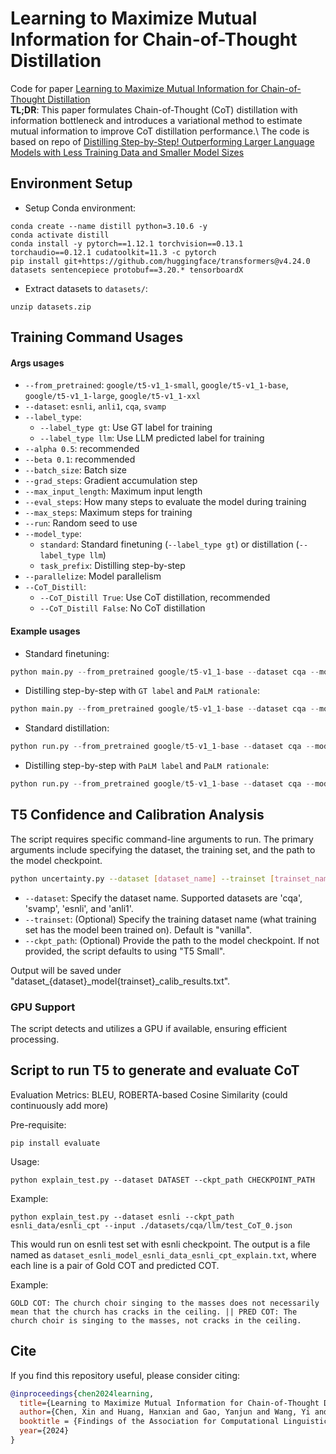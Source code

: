 # Learning to Maximize Mutual Information for Chain-of-Thought Distillation
Code for paper [Learning to Maximize Mutual Information for Chain-of-Thought Distillation](https://arxiv.org/pdf/2403.03348) \
**TL;DR**: This paper formulates Chain-of-Thought (CoT) distillation with information bottleneck and introduces a variational method to estimate mutual information to improve CoT distillation performance.\ 
The code is based on repo of [Distilling Step-by-Step! Outperforming Larger Language Models with Less Training Data and Smaller Model Sizes](https://github.com/google-research/distilling-step-by-step)

## Environment Setup
- Setup Conda environment:
```
conda create --name distill python=3.10.6 -y
conda activate distill
conda install -y pytorch==1.12.1 torchvision==0.13.1 torchaudio==0.12.1 cudatoolkit=11.3 -c pytorch
pip install git+https://github.com/huggingface/transformers@v4.24.0 datasets sentencepiece protobuf==3.20.* tensorboardX
```
- Extract datasets to `datasets/`:
```
unzip datasets.zip
```

## Training Command Usages
#### Args usages
- `--from_pretrained`: `google/t5-v1_1-small`, `google/t5-v1_1-base`, `google/t5-v1_1-large`, `google/t5-v1_1-xxl`
- `--dataset`: `esnli`, `anli1`, `cqa`, `svamp`
- `--label_type`:
  - `--label_type gt`: Use GT label for training
  - `--label_type llm`: Use LLM predicted label for training
- `--alpha 0.5`: recommended
- `--beta 0.1`: recommended
- `--batch_size`: Batch size
- `--grad_steps`: Gradient accumulation step
- `--max_input_length`: Maximum input length
- `--eval_steps`: How many steps to evaluate the model during training
- `--max_steps`: Maximum steps for training
- `--run`: Random seed to use
- `--model_type`:
  - `standard`: Standard finetuning (`--label_type gt`) or distillation (`--label_type llm`)
  - `task_prefix`: Distilling step-by-step
- `--parallelize`: Model parallelism
- `--CoT_Distill`:
  - `--CoT_Distill True`: Use CoT distillation, recommended
  - `--CoT_Distill False`: No CoT distillation


#### Example usages
- Standard finetuning:
```python
python main.py --from_pretrained google/t5-v1_1-base --dataset cqa --model_type standard --label_type gt --batch_size 64
```

- Distilling step-by-step with `GT label` and `PaLM rationale`:
```python
python main.py --from_pretrained google/t5-v1_1-base --dataset cqa --model_type task_prefix --label_type gt --llm palm --alpha 0.5 --batch_size 64
```


- Standard distillation:
```python
python run.py --from_pretrained google/t5-v1_1-base --dataset cqa --model_type standard --label_type llm --batch_size 64
```


- Distilling step-by-step with `PaLM label` and `PaLM rationale`:
```python
python run.py --from_pretrained google/t5-v1_1-base --dataset cqa --model_type task_prefix --label_type llm --llm palm --alpha 0.5 --batch_size 64
```

## T5 Confidence and Calibration Analysis

The script requires specific command-line arguments to run. The primary arguments include specifying the dataset, the training set, and the path to the model checkpoint.

```bash
python uncertainty.py --dataset [dataset_name] --trainset [trainset_name] --ckpt_path [path_to_checkpoint]
```

- `--dataset`: Specify the dataset name. Supported datasets are 'cqa', 'svamp', 'esnli', and 'anli1'.
- `--trainset`: (Optional) Specify the training dataset name (what training set has the model been trained on). Default is "vanilla".
- `--ckpt_path`: (Optional) Provide the path to the model checkpoint. If not provided, the script defaults to using "T5 Small".

Output will be saved under "dataset_{dataset}_model{trainset}_calib_results.txt". 

### GPU Support
The script detects and utilizes a GPU if available, ensuring efficient processing.

## Script to run T5 to generate and evaluate CoT 

Evaluation Metrics: BLEU, ROBERTA-based Cosine Similarity (could continuously add more)

Pre-requisite: 
```
pip install evaluate 
```

Usage: 
```
python explain_test.py --dataset DATASET --ckpt_path CHECKPOINT_PATH 
```
Example: 

```
python explain_test.py --dataset esnli --ckpt_path esnli_data/esnli_cpt --input ./datasets/cqa/llm/test_CoT_0.json
```
This would run on esnli test set with esnli checkpoint. The output is a file named as `dataset_esnli_model_esnli_data_esnli_cpt_explain.txt`, where each line is a pair of Gold COT and predicted COT.

Example: 

```
GOLD COT: The church choir singing to the masses does not necessarily mean that the church has cracks in the ceiling. || PRED COT: The church choir is singing to the masses, not cracks in the ceiling.
```



## Cite
If you find this repository useful, please consider citing:
```bibtex
@inproceedings{chen2024learning,
  title={Learning to Maximize Mutual Information for Chain-of-Thought Distillation},
  author={Chen, Xin and Huang, Hanxian and Gao, Yanjun and Wang, Yi and Zhao, Jishen and Ding, Ke},
  booktitle = {Findings of the Association for Computational Linguistics: ACL 2024},
  year={2024}
}
```

